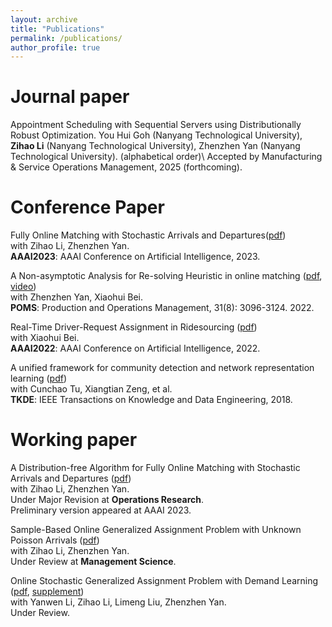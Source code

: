 ```yaml
---
layout: archive
title: "Publications"
permalink: /publications/
author_profile: true
---
```


Journal paper
======

Appointment Scheduling with Sequential Servers using Distributionally Robust Optimization.
You Hui Goh (Nanyang Technological University), **Zihao Li** (Nanyang Technological University), Zhenzhen Yan (Nanyang Technological University). (alphabetical order)\\
Accepted by Manufacturing & Service Operations Management, 2025 (forthcoming).



Conference Paper
======

Fully Online Matching with Stochastic Arrivals and Departures([pdf](https://ojs.aaai.org/index.php/AAAI/article/view/26417))  
with Zihao Li, Zhenzhen Yan.  
**AAAI2023**: AAAI Conference on Artificial Intelligence, 2023.

A Non-asymptotic Analysis for Re-solving Heuristic in online matching ([pdf](https://onlinelibrary.wiley.com/doi/abs/10.1111/poms.13738), [video](https://www.youtube.com/watch?v=1q8gW6LJ68A&t=17s&ab_channel=POMSociety))  
with Zhenzhen Yan, Xiaohui Bei.  
**POMS**: Production and Operations Management, 31(8): 3096-3124. 2022.

Real-Time Driver-Request Assignment in Ridesourcing ([pdf](https://ojs.aaai.org/index.php/AAAI/article/view/20299))  
with Xiaohui Bei.   
**AAAI2022**: AAAI Conference on Artificial Intelligence, 2022.

A unified framework for community detection and network representation learning ([pdf](https://arxiv.org/pdf/1611.06645.pdf))  
with Cunchao Tu, Xiangtian Zeng, et al.  
**TKDE**: IEEE Transactions on Knowledge and Data Engineering, 2018.

Working paper
======

A Distribution-free Algorithm for Fully Online Matching with Stochastic Arrivals and Departures
([pdf](https://AnthonyWang14.github.io/files/main_OR.pdf))  
with Zihao Li, Zhenzhen Yan.  
Under Major Revision at **Operations Research**.  
Preliminary version appeared at AAAI 2023.

Sample-Based Online Generalized Assignment Problem with Unknown Poisson Arrivals ([pdf](https://AnthonyWang14.github.io/files/samplebased.pdf))  
with Zihao Li, Zhenzhen Yan.  
Under Review at **Management Science**.

Online Stochastic Generalized Assignment Problem with Demand Learning
([pdf](https://AnthonyWang14.github.io/files/demand_learning.pdf), [supplement](https://AnthonyWang14.github.io/files/supplement.pdf))  
with Yanwen Li, Zihao Li, Limeng Liu, Zhenzhen Yan.  
Under Review.
